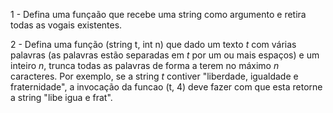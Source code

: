 1 - Defina uma funçaão que recebe uma string como argumento e retira todas as vogais existentes.

2 - Defina uma função (string t, int n) que dado um texto _t_ com várias palavras (as palavras estão separadas em _t_ por um ou mais espaços) e um inteiro _n_, trunca todas as palavras de forma a terem no máximo _n_ caracteres. Por exemplo, se a string _t_ contiver "liberdade, igualdade e fraternidade", a invocação da funcao (t, 4) deve fazer com que esta retorne a string "libe igua e frat".